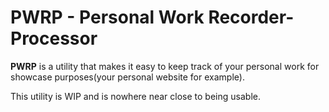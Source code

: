 # PWRP - Personal Work Recorder-Processor

**PWRP** is a utility that makes it easy to keep track of your personal work for showcase purposes(your personal website for example).

This utility is WIP and is nowhere near close to being usable.